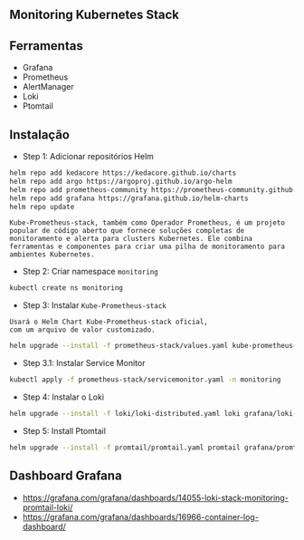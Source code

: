 ## Monitoring Kubernetes Stack

## Ferramentas

- Grafana
- Prometheus
- AlertManager
- Loki
- Ptomtail

## Instalação

- Step 1: Adicionar repositórios Helm

```bash
helm repo add kedacore https://kedacore.github.io/charts
helm repo add argo https://argoproj.github.io/argo-helm
helm repo add prometheus-community https://prometheus-community.github.io/helm-charts
helm repo add grafana https://grafana.github.io/helm-charts
helm repo update 
```

```console
Kube-Prometheus-stack, também como Operador Prometheus, é um projeto popular de código aberto que fornece soluções completas de monitoramento e alerta para clusters Kubernetes. Ele combina ferramentas e componentes para criar uma pilha de monitoramento para ambientes Kubernetes.
```

- Step 2: Criar namespace `monitoring`

```bash
kubectl create ns monitoring
```

- Step 3: Instalar `Kube-Prometheus-stack`

```console
Usará o Helm Chart Kube-Prometheus-stack oficial,
com um arquivo de valor customizado.
```

```bash
helm upgrade --install -f prometheus-stack/values.yaml kube-prometheus-stack prometheus-community/kube-prometheus-stack -n monitoring
```

- Step 3.1: Instalar Service Monitor

```bash
kubectl apply -f prometheus-stack/servicemonitor.yaml -n monitoring
```

- Step 4: Instalar o Loki

```bash
helm upgrade --install -f loki/loki-distributed.yaml loki grafana/loki-distributed -n monitoring
```

- Step 5: Install Ptomtail

```bash
helm upgrade --install -f promtail/promtail.yaml promtail grafana/promtail -n monitoring
```

## Dashboard Grafana

- https://grafana.com/grafana/dashboards/14055-loki-stack-monitoring-promtail-loki/ 
- https://grafana.com/grafana/dashboards/16966-container-log-dashboard/ 